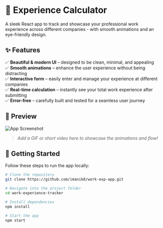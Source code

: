 # 🧰 Experience Calculator

A sleek React app to track and showcase your professional work experience across different companies - with smooth animations and an eye-friendly design.

## ✨ Features

✅ **Beautiful & modern UI** – designed to be clean, minimal, and appealing  
✅ **Smooth animations** – enhance the user experience without being distracting  
✅ **Interactive form** – easily enter and manage your experience at different companies  
✅ **Real-time calculation** – instantly see your total work experience after submitting  
✅ **Error-free** – carefully built and tested for a seamless user journey

## 📸 Preview

![App Screenshot](link-to-your-screenshot.png)

> _Add a GIF or short video here to showcase the animations and flow!_

## 🚀 Getting Started

Follow these steps to run the app locally:

```bash
# Clone the repository
git clone https://github.com/imanik8/work-exp-app.git

# Navigate into the project folder
cd work-experience-tracker

# Install dependencies
npm install

# Start the app
npm start
